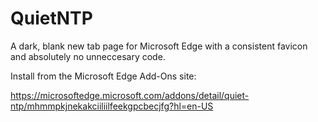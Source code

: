 # QuietNTP
A dark, blank new tab page for Microsoft Edge with a consistent favicon and absolutely no unneccesary code.

Install from the Microsoft Edge Add-Ons site:

https://microsoftedge.microsoft.com/addons/detail/quiet-ntp/mhmmpkjnekakciiliilfeekgpcbecjfg?hl=en-US
